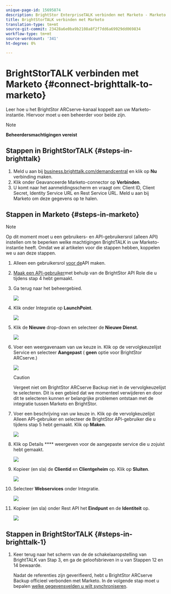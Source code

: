 ```yaml
---
unique-page-id: 15695874
description: BrightStor EnterpriseTALK verbinden met Marketo - Marketo Docs - Productdocumentatie
title: BrightStorTALK verbinden met Marketo
translation-type: tm+mt
source-git-commit: 23428a6e0ba9b2108a8f2f7dd6a69929dd069834
workflow-type: tm+mt
source-wordcount: '341'
ht-degree: 0%

---
```



# BrightStorTALK verbinden met Marketo {#connect-brighttalk-to-marketo}

Leer hoe u het BrightStor ARCserve-kanaal koppelt aan uw Marketo-instantie. Hiervoor moet u een beheerder voor beide zijn.

>[!NOTE]
>
>**Beheerdersmachtigingen vereist**

## Stappen in BrightStorTALK {#steps-in-brighttalk}

1. Meld u aan bij [business.brighttalk.com/demandcentral](http://business.brighttalk.com/demandcentral/login) en klik op **Nu** verbinding maken.
1. Klik onder Geavanceerde Marketo-connector op **Verbinden**.
1. U komt naar het aanmeldingsscherm en vraagt om: Client ID, Client Secret, Identity Service URL en Rest Service URL. Meld u aan bij Marketo om deze gegevens op te halen.

## Stappen in Marketo {#steps-in-marketo}

>[!NOTE]
>
>Op dit moment moet u een gebruikers- en API-gebruikersrol (alleen API) instellen om te beperken welke machtigingen BrightTALK in uw Marketo-instantie heeft. Omdat we al artikelen voor die stappen hebben, koppelen we u aan deze stappen.

1. Alleen een gebruikersrol [voor de](http://docs.marketo.com/x/iwMk)API maken.
1. [Maak een API-gebruiker](http://docs.marketo.com/x/jwMk)met behulp van de BrightStor API Role die u tijdens stap 4 hebt gemaakt.
1. Ga terug naar het beheergebied.

   ![](assets/one.png)

1. Klik onder Integratie op **LaunchPoint**.

   ![](assets/two.png)

1. Klik de **Nieuwe** drop-down en selecteer de **Nieuwe Dienst**.

   ![](assets/three.png)

1. Voer een weergavenaam van uw keuze in. Klik op de vervolgkeuzelijst Service en selecteer **Aangepast** ( **geen** optie voor BrightStor ARCserve.)

   ![](assets/four.png)

   >[!CAUTION]
   >
   >Vergeet niet om BrightStor ARCserve Backup niet in de vervolgkeuzelijst te selecteren. Dit is een gebied dat we momenteel verwijderen en door dit te selecteren kunnen er belangrijke problemen ontstaan met de integratie tussen Marketo en BrightStor.

1. Voer een beschrijving van uw keuze in. Klik op de vervolgkeuzelijst Alleen API-gebruiker en selecteer de BrightStor API-gebruiker die u tijdens stap 5 hebt gemaakt. Klik op **Maken**.

   ![](assets/five.png)

1. Klik op Details **** weergeven voor de aangepaste service die u zojuist hebt gemaakt.

   ![](assets/six.png)

1. Kopieer (en sla) de **Clientid** en **Clientgeheim** op. Klik op **Sluiten**.

   ![](assets/eight-1.png)

1. Selecteer **Webservices** onder Integratie.

   ![](assets/nine-1.png)

1. Kopieer (en sla) onder Rest API het **Eindpunt** en de **Identiteit** op.

   ![](assets/ten.png)

## Stappen in BrightStorTALK {#steps-in-brighttalk-1}

1. Keer terug naar het scherm van de de schakelaaropstelling van BrightTALK van Stap 3, en ga de geloofsbrieven in u van Stappen 12 en 14 bewaarde.

   Nadat de referenties zijn geverifieerd, hebt u BrightStor ARCserve Backup officieel verbonden met Marketo. In de volgende stap moet u bepalen [welke gegevensvelden u wilt synchroniseren](http://support.brighttalk.com/hc/en-us/articles/115005131274-BrightTALK-Connector-for-Marketo-Choose-the-Fields-to-Sync).

